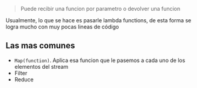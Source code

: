 > Puede recibir una funcion por parametro o devolver una funcion

Usualmente, lo que se hace es pasarle lambda functions, de esta forma se logra mucho con muy pocas lineas de código

## Las mas comunes

- `Map(function)`. Aplica esa funcion que le pasemos a cada uno de los elementos del stream
- Filter
- Reduce